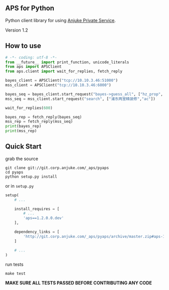 ## APS for Python

Python client library for using [Anjuke Private Service](http://git.corp.anjuke.com/_aps/spec).

Version 1.2

## How to use

```python
# -*- coding: utf-8 -*-
from __future__ import print_function, unicode_literals
from aps import APSClient
from aps.client import wait_for_replies, fetch_reply

bayes_client = APSClient("tcp://10.10.3.46:51000")
mss_client = APSClient("tcp://10.10.3.46:6000")

bayes_seq = bayes_client.start_request("bayes->guess_all", ["hz_prop", "未来资产大厦"])
mss_seq = mss_client.start_request("search", ["浦东两室精装修","ac"])

wait_for_replies(600)

bayes_rep = fetch_reply(bayes_seq)
mss_rep = fetch_reply(mss_seq)
print(bayes_rep)
print(mss_rep)
```

## Quick Start

grab the source

```
git clone git://git.corp.anjuke.com/_aps/pyaps
cd pyaps
python setup.py install
```

or in `setup.py`

```python
setup(
    # ...

    install_requires = [
        # ...
        'aps==1.2.0.0.dev'
    ],

    dependency_links = [
        'http://git.corp.anjuke.com/_aps/pyaps/archive/master.zip#aps-1.2.0.0.dev'
    ]

    # ...
)
```

run tests

```
make test
```

**MAKE SURE ALL TESTS PASSED BEFORE CONTRIBUTING ANY CODE**
